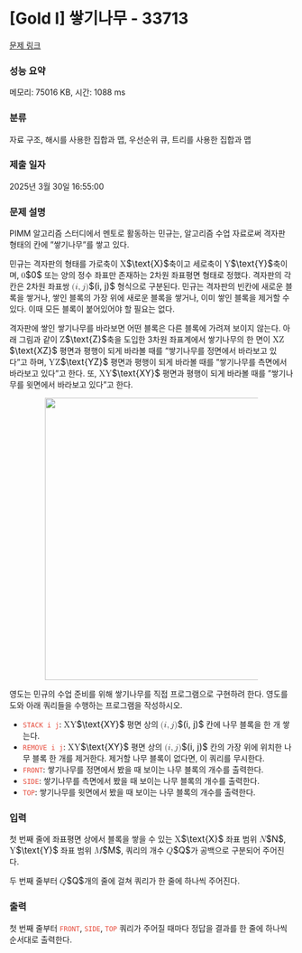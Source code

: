 # [Gold I] 쌓기나무 - 33713 

[문제 링크](https://www.acmicpc.net/problem/33713) 

### 성능 요약

메모리: 75016 KB, 시간: 1088 ms

### 분류

자료 구조, 해시를 사용한 집합과 맵, 우선순위 큐, 트리를 사용한 집합과 맵

### 제출 일자

2025년 3월 30일 16:55:00

### 문제 설명

<p>PIMM 알고리즘 스터디에서 멘토로 활동하는 민규는, 알고리즘 수업 자료로써 격자판 형태의 칸에 ”쌓기나무”를 쌓고 있다.</p>

<p>민규는 격자판의 형태를 가로축이 <mjx-container class="MathJax" jax="CHTML" style="font-size: 109%; position: relative;"><mjx-math class="MJX-TEX" aria-hidden="true"><mjx-mtext class="mjx-n"><mjx-c class="mjx-c58"></mjx-c></mjx-mtext></mjx-math><mjx-assistive-mml unselectable="on" display="inline"><math xmlns="http://www.w3.org/1998/Math/MathML"><mtext>X</mtext></math></mjx-assistive-mml><span aria-hidden="true" class="no-mathjax mjx-copytext">$\text{X}$</span></mjx-container>축이고 세로축이 <mjx-container class="MathJax" jax="CHTML" style="font-size: 109%; position: relative;"><mjx-math class="MJX-TEX" aria-hidden="true"><mjx-mtext class="mjx-n"><mjx-c class="mjx-c59"></mjx-c></mjx-mtext></mjx-math><mjx-assistive-mml unselectable="on" display="inline"><math xmlns="http://www.w3.org/1998/Math/MathML"><mtext>Y</mtext></math></mjx-assistive-mml><span aria-hidden="true" class="no-mathjax mjx-copytext">$\text{Y}$</span></mjx-container>축이며, <mjx-container class="MathJax" jax="CHTML" style="font-size: 109%; position: relative;"><mjx-math class="MJX-TEX" aria-hidden="true"><mjx-mn class="mjx-n"><mjx-c class="mjx-c30"></mjx-c></mjx-mn></mjx-math><mjx-assistive-mml unselectable="on" display="inline"><math xmlns="http://www.w3.org/1998/Math/MathML"><mn>0</mn></math></mjx-assistive-mml><span aria-hidden="true" class="no-mathjax mjx-copytext">$0$</span></mjx-container> 또는 양의 정수 좌표만 존재하는 2차원 좌표평면 형태로 정했다. 격자판의 각 칸은 2차원 좌표쌍 <mjx-container class="MathJax" jax="CHTML" style="font-size: 109%; position: relative;"><mjx-math class="MJX-TEX" aria-hidden="true"><mjx-mo class="mjx-n"><mjx-c class="mjx-c28"></mjx-c></mjx-mo><mjx-mi class="mjx-i"><mjx-c class="mjx-c1D456 TEX-I"></mjx-c></mjx-mi><mjx-mo class="mjx-n"><mjx-c class="mjx-c2C"></mjx-c></mjx-mo><mjx-mi class="mjx-i" space="2"><mjx-c class="mjx-c1D457 TEX-I"></mjx-c></mjx-mi><mjx-mo class="mjx-n"><mjx-c class="mjx-c29"></mjx-c></mjx-mo></mjx-math><mjx-assistive-mml unselectable="on" display="inline"><math xmlns="http://www.w3.org/1998/Math/MathML"><mo stretchy="false">(</mo><mi>i</mi><mo>,</mo><mi>j</mi><mo stretchy="false">)</mo></math></mjx-assistive-mml><span aria-hidden="true" class="no-mathjax mjx-copytext">$(i, j)$</span></mjx-container> 형식으로 구분된다. 민규는 격자판의 빈칸에 새로운 블록을 쌓거나, 쌓인 블록의 가장 위에 새로운 블록을 쌓거나, 이미 쌓인 블록을 제거할 수 있다. 이때 모든 블록이 붙어있어야 할 필요는 없다.</p>

<p>격자판에 쌓인 쌓기나무를 바라보면 어떤 블록은 다른 블록에 가려져 보이지 않는다. 아래 그림과 같이 <mjx-container class="MathJax" jax="CHTML" style="font-size: 109%; position: relative;"><mjx-math class="MJX-TEX" aria-hidden="true"><mjx-mtext class="mjx-n"><mjx-c class="mjx-c5A"></mjx-c></mjx-mtext></mjx-math><mjx-assistive-mml unselectable="on" display="inline"><math xmlns="http://www.w3.org/1998/Math/MathML"><mtext>Z</mtext></math></mjx-assistive-mml><span aria-hidden="true" class="no-mathjax mjx-copytext">$\text{Z}$</span></mjx-container>축을 도입한 3차원 좌표계에서 쌓기나무의 한 면이 <mjx-container class="MathJax" jax="CHTML" style="font-size: 109%; position: relative;"><mjx-math class="MJX-TEX" aria-hidden="true"><mjx-mtext class="mjx-n"><mjx-c class="mjx-c58"></mjx-c><mjx-c class="mjx-c5A"></mjx-c></mjx-mtext></mjx-math><mjx-assistive-mml unselectable="on" display="inline"><math xmlns="http://www.w3.org/1998/Math/MathML"><mtext>XZ</mtext></math></mjx-assistive-mml><span aria-hidden="true" class="no-mathjax mjx-copytext">$\text{XZ}$</span></mjx-container> 평면과 평행이 되게 바라볼 때를 ”쌓기나무를 정면에서 바라보고 있다”고 하며, <mjx-container class="MathJax" jax="CHTML" style="font-size: 109%; position: relative;"><mjx-math class="MJX-TEX" aria-hidden="true"><mjx-mtext class="mjx-n"><mjx-c class="mjx-c59"></mjx-c><mjx-c class="mjx-c5A"></mjx-c></mjx-mtext></mjx-math><mjx-assistive-mml unselectable="on" display="inline"><math xmlns="http://www.w3.org/1998/Math/MathML"><mtext>YZ</mtext></math></mjx-assistive-mml><span aria-hidden="true" class="no-mathjax mjx-copytext">$\text{YZ}$</span></mjx-container> 평면과 평행이 되게 바라볼 때를 ”쌓기나무를 측면에서 바라보고 있다”고 한다. 또, <mjx-container class="MathJax" jax="CHTML" style="font-size: 109%; position: relative;"><mjx-math class="MJX-TEX" aria-hidden="true"><mjx-mtext class="mjx-n"><mjx-c class="mjx-c58"></mjx-c><mjx-c class="mjx-c59"></mjx-c></mjx-mtext></mjx-math><mjx-assistive-mml unselectable="on" display="inline"><math xmlns="http://www.w3.org/1998/Math/MathML"><mtext>XY</mtext></math></mjx-assistive-mml><span aria-hidden="true" class="no-mathjax mjx-copytext">$\text{XY}$</span></mjx-container> 평면과 평행이 되게 바라볼 때를 ”쌓기나무를 윗면에서 바라보고 있다”고 한다.</p>

<p style="text-align: center;"><img alt="" src="https://upload.acmicpc.net/afdbdbf3-e435-4118-8343-9809d0d34322/-/preview/" style="width: 500px; max-width:75%"></p>

<p>영도는 민규의 수업 준비를 위해 쌓기나무를 직접 프로그램으로 구현하려 한다. 영도를 도와 아래 쿼리들을 수행하는 프로그램을 작성하시오.</p>

<ul>
	<li><span style="color:#e74c3c;"><code>STACK i j</code></span>: <mjx-container class="MathJax" jax="CHTML" style="font-size: 109%; position: relative;"><mjx-math class="MJX-TEX" aria-hidden="true"><mjx-mtext class="mjx-n"><mjx-c class="mjx-c58"></mjx-c><mjx-c class="mjx-c59"></mjx-c></mjx-mtext></mjx-math><mjx-assistive-mml unselectable="on" display="inline"><math xmlns="http://www.w3.org/1998/Math/MathML"><mtext>XY</mtext></math></mjx-assistive-mml><span aria-hidden="true" class="no-mathjax mjx-copytext">$\text{XY}$</span></mjx-container> 평면 상의 <mjx-container class="MathJax" jax="CHTML" style="font-size: 109%; position: relative;"><mjx-math class="MJX-TEX" aria-hidden="true"><mjx-mo class="mjx-n"><mjx-c class="mjx-c28"></mjx-c></mjx-mo><mjx-mi class="mjx-i"><mjx-c class="mjx-c1D456 TEX-I"></mjx-c></mjx-mi><mjx-mo class="mjx-n"><mjx-c class="mjx-c2C"></mjx-c></mjx-mo><mjx-mi class="mjx-i" space="2"><mjx-c class="mjx-c1D457 TEX-I"></mjx-c></mjx-mi><mjx-mo class="mjx-n"><mjx-c class="mjx-c29"></mjx-c></mjx-mo></mjx-math><mjx-assistive-mml unselectable="on" display="inline"><math xmlns="http://www.w3.org/1998/Math/MathML"><mo stretchy="false">(</mo><mi>i</mi><mo>,</mo><mi>j</mi><mo stretchy="false">)</mo></math></mjx-assistive-mml><span aria-hidden="true" class="no-mathjax mjx-copytext">$(i, j)$</span></mjx-container> 칸에 나무 블록을 한 개 쌓는다.</li>
	<li><span style="color:#e74c3c;"><code>REMOVE i j</code></span>: <mjx-container class="MathJax" jax="CHTML" style="font-size: 109%; position: relative;"><mjx-math class="MJX-TEX" aria-hidden="true"><mjx-mtext class="mjx-n"><mjx-c class="mjx-c58"></mjx-c><mjx-c class="mjx-c59"></mjx-c></mjx-mtext></mjx-math><mjx-assistive-mml unselectable="on" display="inline"><math xmlns="http://www.w3.org/1998/Math/MathML"><mtext>XY</mtext></math></mjx-assistive-mml><span aria-hidden="true" class="no-mathjax mjx-copytext">$\text{XY}$</span></mjx-container> 평면 상의 <mjx-container class="MathJax" jax="CHTML" style="font-size: 109%; position: relative;"><mjx-math class="MJX-TEX" aria-hidden="true"><mjx-mo class="mjx-n"><mjx-c class="mjx-c28"></mjx-c></mjx-mo><mjx-mi class="mjx-i"><mjx-c class="mjx-c1D456 TEX-I"></mjx-c></mjx-mi><mjx-mo class="mjx-n"><mjx-c class="mjx-c2C"></mjx-c></mjx-mo><mjx-mi class="mjx-i" space="2"><mjx-c class="mjx-c1D457 TEX-I"></mjx-c></mjx-mi><mjx-mo class="mjx-n"><mjx-c class="mjx-c29"></mjx-c></mjx-mo></mjx-math><mjx-assistive-mml unselectable="on" display="inline"><math xmlns="http://www.w3.org/1998/Math/MathML"><mo stretchy="false">(</mo><mi>i</mi><mo>,</mo><mi>j</mi><mo stretchy="false">)</mo></math></mjx-assistive-mml><span aria-hidden="true" class="no-mathjax mjx-copytext">$(i, j)$</span></mjx-container> 칸의 가장 위에 위치한 나무 블록 한 개를 제거한다. 제거할 나무 블록이 없다면, 이 쿼리를 무시한다.</li>
	<li><span style="color:#e74c3c;"><code>FRONT</code></span>: 쌓기나무를 정면에서 봤을 때 보이는 나무 블록의 개수를 출력한다.</li>
	<li><span style="color:#e74c3c;"><code>SIDE</code></span>: 쌓기나무를 측면에서 봤을 때 보이는 나무 블록의 개수를 출력한다.</li>
	<li><span style="color:#e74c3c;"><code>TOP</code></span>: 쌓기나무를 윗면에서 봤을 때 보이는 나무 블록의 개수를 출력한다.</li>
</ul>

### 입력 

 <p>첫 번째 줄에 좌표평면 상에서 블록을 쌓을 수 있는 <mjx-container class="MathJax" jax="CHTML" style="font-size: 109%; position: relative;"><mjx-math class="MJX-TEX" aria-hidden="true"><mjx-mtext class="mjx-n"><mjx-c class="mjx-c58"></mjx-c></mjx-mtext></mjx-math><mjx-assistive-mml unselectable="on" display="inline"><math xmlns="http://www.w3.org/1998/Math/MathML"><mtext>X</mtext></math></mjx-assistive-mml><span aria-hidden="true" class="no-mathjax mjx-copytext">$\text{X}$</span></mjx-container> 좌표 범위 <mjx-container class="MathJax" jax="CHTML" style="font-size: 109%; position: relative;"><mjx-math class="MJX-TEX" aria-hidden="true"><mjx-mi class="mjx-i"><mjx-c class="mjx-c1D441 TEX-I"></mjx-c></mjx-mi></mjx-math><mjx-assistive-mml unselectable="on" display="inline"><math xmlns="http://www.w3.org/1998/Math/MathML"><mi>N</mi></math></mjx-assistive-mml><span aria-hidden="true" class="no-mathjax mjx-copytext">$N$</span></mjx-container>, <mjx-container class="MathJax" jax="CHTML" style="font-size: 109%; position: relative;"><mjx-math class="MJX-TEX" aria-hidden="true"><mjx-mtext class="mjx-n"><mjx-c class="mjx-c59"></mjx-c></mjx-mtext></mjx-math><mjx-assistive-mml unselectable="on" display="inline"><math xmlns="http://www.w3.org/1998/Math/MathML"><mtext>Y</mtext></math></mjx-assistive-mml><span aria-hidden="true" class="no-mathjax mjx-copytext">$\text{Y}$</span></mjx-container> 좌표 범위 <mjx-container class="MathJax" jax="CHTML" style="font-size: 109%; position: relative;"><mjx-math class="MJX-TEX" aria-hidden="true"><mjx-mi class="mjx-i"><mjx-c class="mjx-c1D440 TEX-I"></mjx-c></mjx-mi></mjx-math><mjx-assistive-mml unselectable="on" display="inline"><math xmlns="http://www.w3.org/1998/Math/MathML"><mi>M</mi></math></mjx-assistive-mml><span aria-hidden="true" class="no-mathjax mjx-copytext">$M$</span></mjx-container>, 쿼리의 개수 <mjx-container class="MathJax" jax="CHTML" style="font-size: 109%; position: relative;"><mjx-math class="MJX-TEX" aria-hidden="true"><mjx-mi class="mjx-i"><mjx-c class="mjx-c1D444 TEX-I"></mjx-c></mjx-mi></mjx-math><mjx-assistive-mml unselectable="on" display="inline"><math xmlns="http://www.w3.org/1998/Math/MathML"><mi>Q</mi></math></mjx-assistive-mml><span aria-hidden="true" class="no-mathjax mjx-copytext">$Q$</span></mjx-container>가 공백으로 구분되어 주어진다.</p>

<p>두 번째 줄부터 <mjx-container class="MathJax" jax="CHTML" style="font-size: 109%; position: relative;"><mjx-math class="MJX-TEX" aria-hidden="true"><mjx-mi class="mjx-i"><mjx-c class="mjx-c1D444 TEX-I"></mjx-c></mjx-mi></mjx-math><mjx-assistive-mml unselectable="on" display="inline"><math xmlns="http://www.w3.org/1998/Math/MathML"><mi>Q</mi></math></mjx-assistive-mml><span aria-hidden="true" class="no-mathjax mjx-copytext">$Q$</span></mjx-container>개의 줄에 걸쳐 쿼리가 한 줄에 하나씩 주어진다.</p>

### 출력 

 <p>첫 번째 줄부터 <span style="color:#e74c3c;"><code>FRONT</code></span>, <span style="color:#e74c3c;"><code>SIDE</code></span>, <span style="color:#e74c3c;"><code>TOP</code></span> 쿼리가 주어질 때마다 정답을 결과를 한 줄에 하나씩 순서대로 출력한다.</p>


